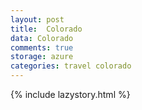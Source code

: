 ```yaml
---
layout: post
title:  Colorado
data: Colorado
comments: true
storage: azure
categories: travel colorado
---
```

{% include lazystory.html %}
